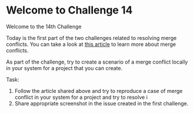 # Welcome to Challenge 14

Welcome to the 14th Challenge

Today is the first part of the two challenges related to resolving merge conflicts. You can take a look at [this article](https://www.atlassian.com/git/tutorials/using-branches/merge-conflicts) to learn more about merge conflicts.

As part of the challenge, try to create a scenario of a merge conflict locally in your system for a project that you can create.

Task:

1. Follow the article shared above and try to reproduce a case of merge conflict in your system for a project and try to resolve i
2. Share appropriate screenshot in the issue created in the first challenge.
